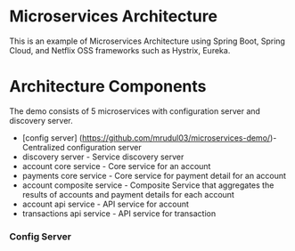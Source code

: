 # Microservices Architecture 
This is an example of Microservices Architecture using Spring Boot, Spring Cloud, and Netflix OSS frameworks such as Hystrix, Eureka.

# Architecture Components
The demo consists of 5 microservices with configuration server and discovery server. 

* [config server] (https://github.com/mrudul03/microservices-demo/)- Centralized configuration server
* discovery server - Service discovery server
* account core service - Core service for an account
* payments core service - Core service for payment detail for an account
* account composite service - Composite Service that aggregates the results of accounts and payment details for each account
* account api service - API service for account
* transactions api service - API service for transaction

### Config Server 



